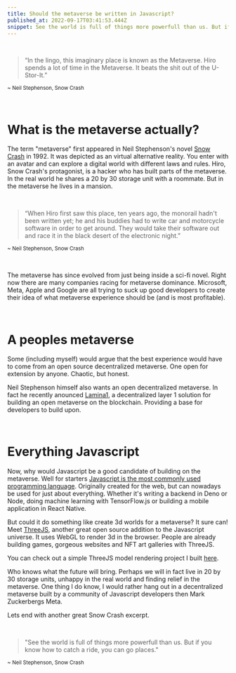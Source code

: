 ```yaml
---
title: Should the metaverse be written in Javascript?
published_at: 2022-09-17T03:41:53.444Z
snippet: See the world is full of things more powerfull than us. But if you know how to catch a ride, you can go places.
---
```


&nbsp;


>“In the lingo, this imaginary place is known as the Metaverse. Hiro spends a lot of time in the Metaverse. It beats the shit out of the U-Stor-It.”

<sup>~ Neil Stephenson, Snow Crash</sup>

&nbsp;

# What is the metaverse actually?

The term "metaverse" first appeared in Neil Stephenson's novel [Snow Crash](https://en.wikipedia.org/wiki/Snow_Crash) in 1992.
It was depicted as an virtual alternative reality. You enter with an avatar and can explore a digital world with different laws and rules.
Hiro, Snow Crash's protagonist, is a hacker who has built parts of the metaverse. In the real world he shares a 20 by 30 storage unit with a roommate. But in the metaverse he lives in a mansion.

&nbsp;

>“When Hiro first saw this place, ten years ago, the monorail hadn't been written yet; he and his buddies had to write car and motorcycle software in order to get around. They would take their software out and race it in the black desert of the electronic night.”

<sup>~ Neil Stephenson, Snow Crash</sup>

&nbsp;

The metaverse has since evolved from just being inside a sci-fi novel.
Right now there are many companies racing for metaverse dominance. Microsoft, Meta, Apple and Google are all trying to suck up good developers to create their idea of what metaverse experience should be (and is most profitable).

&nbsp;

# A peoples metaverse
Some (including myself) would argue that the best experience would have to come from an open source decentralized metaverse.
One open for extension by anyone. Chaotic, but honest.

Neil Stephenson himself also wants an open decentralized metaverse.
In fact he recently anounced [Lamina1](https://www.lamina1.com/), a decentralized layer 1 solution for building an open metaverse on the blockchain. Providing a base for developers to build upon.

&nbsp;

# Everything Javascript
Now, why would Javascript be a good candidate of building on the metaverse.
Well for starters [Javascript is the most commonly used programming language](https://survey.stackoverflow.co/2022/#section-most-popular-technologies-programming-scripting-and-markup-languages).
Originally created for the web, but can nowadays be used for just about everything.
Whether it's writing a backend in Deno or Node, doing machine learning with TensorFlow.js or building a mobile application in React Native.

But could it do something like create 3d worlds for a metaverse? It sure can! Meet [ThreeJS](https://threejs.org/), another great open source addition to the Javascript universe.
It uses WebGL to render 3d in the browser.
People are already building games, gorgeous websites and NFT art galleries with ThreeJS.

You can check out a simple ThreeJS model rendering project I built [here](https://three.robinsteeman.com).

Who knows what the future will bring. Perhaps we will in fact live in 20 by 30 storage units, unhappy in the real world and finding relief in the metaverse.
One thing I do know, I would rather hang out in a decentralized metaverse built by a community of Javascript developers then Mark Zuckerbergs Meta.

Lets end with another great Snow Crash excerpt.

&nbsp;

>"See the world is full of things more powerfull than us.
>But if you know how to catch a ride, you can go places."

<sup>~ Neil Stephenson, Snow Crash</sup>

&nbsp;
